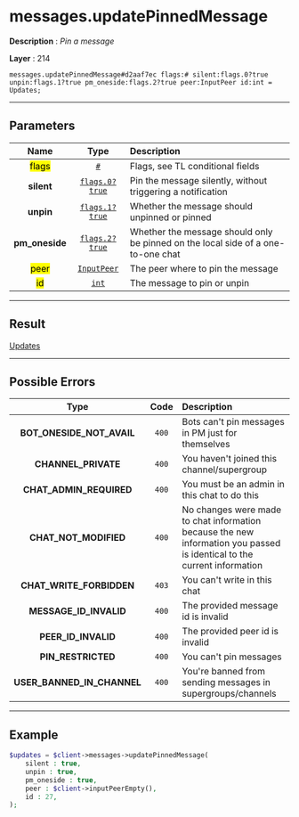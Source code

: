 # messages.updatePinnedMessage

**Description** : *Pin a message*

**Layer** : 214

```tl
messages.updatePinnedMessage#d2aaf7ec flags:# silent:flags.0?true unpin:flags.1?true pm_oneside:flags.2?true peer:InputPeer id:int = Updates;
```

---

## Parameters

| Name | Type | Description |
| :---: | :---: | :--- |
| <mark>flags</mark> | [`#`](type/#) | Flags, see TL conditional fields |
| **silent** | [`flags.0?true`](type/true) | Pin the message silently, without triggering a notification |
| **unpin** | [`flags.1?true`](type/true) | Whether the message should unpinned or pinned |
| **pm_oneside** | [`flags.2?true`](type/true) | Whether the message should only be pinned on the local side of a one-to-one chat |
| <mark>peer</mark> | [`InputPeer`](type/InputPeer) | The peer where to pin the message |
| <mark>id</mark> | [`int`](type/int) | The message to pin or unpin |

---

## Result

[Updates](type/Updates)

---

## Possible Errors

| Type | Code | Description |
| :---: | :---: | :--- |
| **BOT_ONESIDE_NOT_AVAIL** | `400` | Bots can't pin messages in PM just for themselves |
| **CHANNEL_PRIVATE** | `400` | You haven't joined this channel/supergroup |
| **CHAT_ADMIN_REQUIRED** | `400` | You must be an admin in this chat to do this |
| **CHAT_NOT_MODIFIED** | `400` | No changes were made to chat information because the new information you passed is identical to the current information |
| **CHAT_WRITE_FORBIDDEN** | `403` | You can't write in this chat |
| **MESSAGE_ID_INVALID** | `400` | The provided message id is invalid |
| **PEER_ID_INVALID** | `400` | The provided peer id is invalid |
| **PIN_RESTRICTED** | `400` | You can't pin messages |
| **USER_BANNED_IN_CHANNEL** | `400` | You're banned from sending messages in supergroups/channels |

---

## Example

```php
$updates = $client->messages->updatePinnedMessage(
	silent : true,
	unpin : true,
	pm_oneside : true,
	peer : $client->inputPeerEmpty(),
	id : 27,
);
```